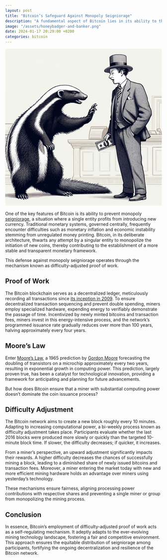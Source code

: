 ```yaml
---
layout: post
title: "Bitcoin’s Safeguard Against Monopoly Seigniorage"
description: "A fundamental aspect of Bitcoin lies in its ability to thwart monopoly seigniorage—a scenario where a single entity profits from the issuance of new currency. Traditional monetary systems, governed by central authorities, can face challenges such as inflation and economic instability due to unchecked money printing. Bitcoin, in contrast, is purposefully structured to prevent any singular entity from monopolizing the creation of new coins, contributing to a more stable and transparent monetary framework."
image: "/assets/honeybadger-and-banker.png"
date: 2024-01-17 20:29:00 +0200
categories: bitcoin
---
```


![Honey badger and banker](/assets/honeybadger-and-banker.png)

One of the key features of Bitcoin is its ability to prevent monopoly [seigniorage](https://en.wikipedia.org/wiki/Seigniorage), a situation where a single entity profits from introducing new currency. Traditional monetary systems, governed centrally, frequently encounter difficulties such as monetary inflation and economic instability stemming from unregulated money printing. Bitcoin, in its deliberate architecture, thwarts any attempt by a singular entity to monopolize the initiation of new coins, thereby contributing to the establishment of a more stable and transparent monetary framework.

This defense against monopoly seigniorage operates through the mechanism known as difficulty-adjusted proof of work.

## Proof of Work

The Bitcoin blockchain serves as a decentralized ledger, meticulously recording all transactions since [its inception in 2009](https://mempool.space/block/000000000019d6689c085ae165831e934ff763ae46a2a6c172b3f1b60a8ce26f). To ensure decentralized transaction sequencing and prevent double spending, miners employ specialized hardware, expending energy to verifiably demonstrate the passage of time. Incentivized by newly minted bitcoins and transaction fees, miners invest in this energy-intensive process, and the network’s programmed issuance rate gradually reduces over more than 100 years, halving approximately every four years.

## Moore’s Law

Enter [Moore’s Law](https://en.wikipedia.org/wiki/Moore%27s_law), a 1965 prediction by [Gordon Moore](https://en.wikipedia.org/wiki/Gordon_Moore) forecasting the doubling of transistors on a microchip approximately every two years, resulting in exponential growth in computing power. This prediction, largely proven true, has been a catalyst for technological innovation, providing a framework for anticipating and planning for future advancements.

But how does Bitcoin ensure that a miner with substantial computing power doesn’t dominate the coin issuance process?

## Difficulty Adjustment

The Bitcoin network aims to create a new block roughly every 10 minutes. Adapting to increasing computational power, a bi-weekly process known as difficulty adjustment takes place. Participants evaluate whether the last 2016 blocks were produced more slowly or quickly than the targeted 10-minute block time. If slower, the difficulty decreases; if quicker, it increases.

From a miner’s perspective, an upward adjustment significantly impacts their rewards. A higher difficulty decreases the chances of successfully mining a block, leading to a diminished share of newly issued bitcoins and transaction fees. Moreover, a miner entering the market today with new and more efficient mining hardware holds an advantage over miners using yesterday’s technology.

These mechanisms ensure fairness, aligning processing power contributions with respective shares and preventing a single miner or group from monopolizing the mining process.

## Conclusion

In essence, Bitcoin’s employment of difficulty-adjusted proof of work acts as a self-regulating mechanism. It adeptly adapts to the ever-evolving mining technology landscape, fostering a fair and competitive environment. This approach ensures the equitable distribution of seigniorage among participants, fortifying the ongoing decentralization and resilience of the Bitcoin network.

